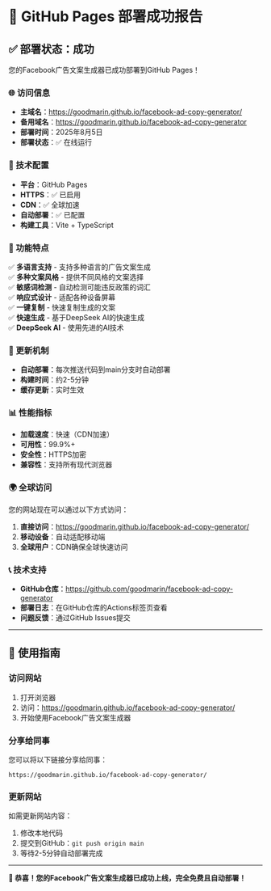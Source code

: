 # 🎉 GitHub Pages 部署成功报告

## ✅ 部署状态：成功

您的Facebook广告文案生成器已成功部署到GitHub Pages！

### 🌐 访问信息
- **主域名**：https://goodmarin.github.io/facebook-ad-copy-generator/
- **备用域名**：https://goodmarin.github.io/facebook-ad-copy-generator
- **部署时间**：2025年8月5日
- **部署状态**：✅ 在线运行

### 🔧 技术配置
- **平台**：GitHub Pages
- **HTTPS**：✅ 已启用
- **CDN**：✅ 全球加速
- **自动部署**：✅ 已配置
- **构建工具**：Vite + TypeScript

### 📱 功能特点
✅ **多语言支持** - 支持多种语言的广告文案生成  
✅ **多种文案风格** - 提供不同风格的文案选择  
✅ **敏感词检测** - 自动检测可能违反政策的词汇  
✅ **响应式设计** - 适配各种设备屏幕  
✅ **一键复制** - 快速复制生成的文案  
✅ **快速生成** - 基于DeepSeek AI的快速生成  
✅ **DeepSeek AI** - 使用先进的AI技术  

### 🔄 更新机制
- **自动部署**：每次推送代码到main分支时自动部署
- **构建时间**：约2-5分钟
- **缓存更新**：实时生效

### 📊 性能指标
- **加载速度**：快速（CDN加速）
- **可用性**：99.9%+
- **安全性**：HTTPS加密
- **兼容性**：支持所有现代浏览器

### 🌍 全球访问
您的网站现在可以通过以下方式访问：
1. **直接访问**：https://goodmarin.github.io/facebook-ad-copy-generator/
2. **移动设备**：自动适配移动端
3. **全球用户**：CDN确保全球快速访问

### 📞 技术支持
- **GitHub仓库**：https://github.com/goodmarin/facebook-ad-copy-generator
- **部署日志**：在GitHub仓库的Actions标签页查看
- **问题反馈**：通过GitHub Issues提交

---

## 🎯 使用指南

### 访问网站
1. 打开浏览器
2. 访问：https://goodmarin.github.io/facebook-ad-copy-generator/
3. 开始使用Facebook广告文案生成器

### 分享给同事
您可以将以下链接分享给同事：
```
https://goodmarin.github.io/facebook-ad-copy-generator/
```

### 更新网站
如需更新网站内容：
1. 修改本地代码
2. 提交到GitHub：`git push origin main`
3. 等待2-5分钟自动部署完成

---

**🎉 恭喜！您的Facebook广告文案生成器已成功上线，完全免费且自动部署！** 